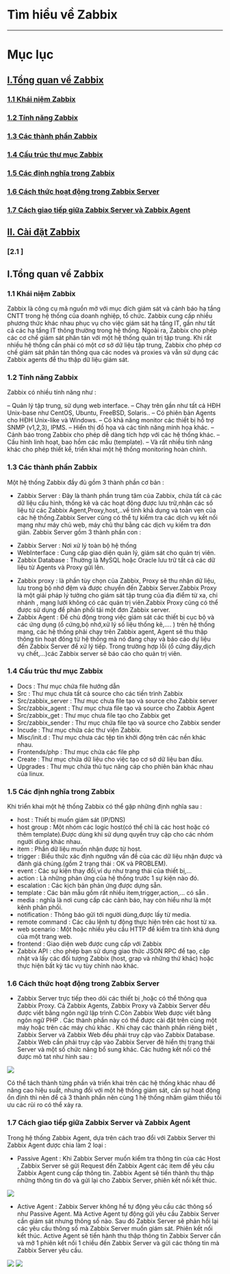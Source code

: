 # Tìm hiểu về Zabbix
-------------------------------------------
# Mục lục

## [I.Tổng quan về Zabbix](#tq)
### [1.1 Khái niệm Zabbix](#11)
### [1.2 Tính năng Zabbix](#12)
### [1.3 Các thành phần Zabbix](#13)
### [1.4 Cấu trúc thư mục Zabbix](#14)
### [1.5 Các định nghĩa trong Zabbix ](#15)
### [1.6 Cách thức hoạt động trong Zabbix Server](#16)
### [1.7 Cách giao tiếp giữa Zabbix Server và Zabbix Agent](#17)


## [II. Cài đặt Zabbix](#cd)
### [2.1 ]

<a name=tq></a>
## I.Tổng quan về Zabbix

<a name=11></a>
### 1.1 Khái niệm Zabbix

Zabbix là công cụ mã nguồn mở với mục đích giám sát và cảnh báo hạ tầng CNTT trong hệ thống của doanh nghiệp, tổ chức. Zabbix cung cấp nhiều phương thức khác nhau phục vụ cho việc giám sát hạ tầng IT, gần như tất cả các hạ tầng IT thông thường trong hệ thống. Ngoài ra, Zabbix cho phép các cơ chế giám sát phân tán với một hệ thống quản trị tập trung. Khi rất nhiều hệ thống cần phải có một cơ sở dữ liệu tập trung, Zabbix cho phép cơ chế giám sát phân tán thông qua các nodes và proxies và vẫn sử dụng các Zabbix agents để thu thập dữ liệu giám sát.

<a name=12></a>
### 1.2 Tính năng Zabbix

Zabbix có nhiều tính năng như :

– Quản lý tập trung, sử dụng web interface.
– Chạy trên gần như tất cả HĐH Unix-base như CentOS, Ubuntu, FreeBSD, Solaris..
– Có phiên bản Agents cho HĐH Unix-like và Windows.
– Có khả năng monitor các thiết bị hỗ trợ SNMP (v1,2,3), IPMS.
– Hiển thị đồ họa và các tính năng minh họa khác.
– Cảnh báo trong Zabbix cho phép dễ dàng tích hợp với các hệ thống khác.
– Cấu hình linh hoạt, bao hồm các mẫu (template).
– Và rất nhiều tính năng khác cho phép thiết kế, triển khai một hệ thống monitoring hoàn chỉnh.

<a name=13></a>
### 1.3 Các thành phần Zabbix

Một hệ thống Zabbix đầy đủ gồm 3 thành phần cơ bản :

- Zabbix Server : Đây là thành phần trung tâm của Zabbix, chứa tất cả các dữ liệu cấu hình, thống kê và các hoạt động được lưu trữ,nhận các số liệu từ các Zabbix Agent,Proxy,host,..về tính khả dụng và toàn vẹn của các hệ thống.Zabbix Server cũng có thể tự kiểm tra các dịch vụ kết nối mạng như máy chủ web, máy chủ thư bằng các dịch vụ kiểm tra đơn giản. Zabbix Server gồm 3 thành phần con :
<ul>
<li>Zabbix Server : Nơi xử lý toàn bộ hệ thống </li>
<li>WebInterface : Cung cấp giao diện quản lý, giám sát cho quản trị viên.</li>
<li>Zabbix Database : Thường là MySQL hoặc Oracle lưu trữ tất cả các dữ liệu từ Agents và Proxy gửi lên.</li>
</ul>

- Zabbix proxy : là phần tùy chọn của Zabbix, Proxy sẽ thu nhận dữ liệu, lưu trong bộ nhớ đệm và được chuyển đến Zabbix Server.Zabbix Proxy là một giải pháp lý tưởng cho giám sát tập trung của địa điểm từ xa, chi nhánh , mạng lưới không có các quản trị viên.Zabbix Proxy cũng có thể được sử dụng để phân phối tải một đơn Zabbix server.
- Zabbix Agent : Để chủ động trong việc giám sát các thiết bị cục bộ và các ứng dụng (ổ cứng,bộ nhớ,xử lý số liệu thống kê,.... ) trên hệ thống mạng, các hệ thống phải chạy trên Zabbix agent, Agent sẽ thu thập thông tin  hoạt đông từ hệ thống mà nó đang chạy và báo cáo dự liệu đến Zabbix Server để xử lý tiếp. Trong trường hợp lỗi (ổ cứng đầy,dịch vụ chết,...)các Zabbix server sẽ báo cáo cho quản trị viên.

<a name=14></a>
### 1.4 Cấu trúc thư mục Zabbix

- Docs : Thư mục chứa file hướng dẫn
- Src : Thư mục chưa tất cả source cho các tiến trình Zabbix
- Src/zabbix_server : Thư mục chưa file tạo và source cho Zabbix server
- Src/zabbix_agent : Thư mục chưa file tạo và source cho Zabbix Agent
- Src/zabbix_get : Thư mục chưa file tạo cho Zabbix get
- Src/zabbix_sender : Thư mục chứa file tạo và source cho Zabbix sender
- Incude : Thư mục chứa các thư viện Zabbix.
- Misc/init.d : Thư mục chưa các tệp tin khởi động trên các nền khác nhau.
- Frontends/php : Thư mục chứa các file php
- Create : Thư mục chứa dữ liệu cho việc tạo cơ sở dữ liệu ban đầu.
- Upgrades : Thư mục chứa thủ tục nâng cáp cho phiên bản khác nhau của linux.

<a name=15></a>
### 1.5 Các định nghĩa trong Zabbix

Khi triển khai một hệ thống Zabbix có thể gặp những định nghĩa sau :
- host : Thiết bị muốn giám sát (IP/DNS)
- host group : Một nhóm các logic host(có thể chỉ là các host hoặc có thêm template).Được dùng khi sử dụng quyền truy cập cho các nhóm người dùng khác nhau.
- item : Phần dữ liệu muốn nhận được từ host.
- trigger  : Biểu thức xác định ngưỡng vấn đề của các dữ liệu nhận được và đánh giá chúng.(gồm 2 trạng thái : OK và PROBLEM).
- event : Các sự kiện thay đổi,ví dụ như trạng thái của thiết bị,...
- action : Là những phản ứng của hệ thống trước 1 sự kiện nào đó.
- escalation : Các kịch bản phản ứng được dựng sẵn.
- template : Các bản mẫu gồm rất nhiều item,trigger,action,... có sẵn .
- media : nghĩa là nơi cung cấp các cảnh báo, hay còn hiểu như là một kênh phân phối.
- notification : Thông báo gửi tới người dùng,được lấy từ media.
- remote command : Các câu lệnh tự động thực hiện trên các host từ xa.
- web scenario : Một hoặc nhiều yêu cầu HTTP để kiểm tra tính khả dụng của một trang web.
- frontend : Giao diện web được cung cấp với Zabbix
- Zabbix API : cho phép bạn sử dụng giao thức JSON RPC để tạo, cập nhật và lấy các đối tượng Zabbix (host, grap  và những thứ khác) hoặc thực hiện bất kỳ tác vụ tùy chỉnh nào khác.

<a name=16></a>
### 1.6 Cách thức hoạt động trong Zabbix Server

- Zabbix Server trực tiếp theo dõi các thiết bị ,hoặc có thể thông qua Zabbix Proxy. Cả Zabbix Agents, Zabbix Proxy và Zabbix Server đều được viết bằng ngôn ngữ lập trình C.Còn Zabbix Web được viết bằng ngôn ngữ PHP . Các thành phần này có thể được cài đặt trên cùng một máy hoặc trên các máy chủ khác . Khi chạy các thành phần riêng biệt , Zabbix Server và Zabbix Web đều phải truy cập vào Zabbix Database. Zabbix Web cần phải truy cập vào Zabbix Server đê hiển thị trạng thái Server và một số chức năng bổ sung khác. Các hướng kết nối có thể được mô tat như hình sau :

<img src=http://i.imgur.com/8HmOSab.png>

Có thể tách thành từng phần và triển khai trên các hệ thống khác nhau để nâng cao hiệu suất, nhưng đối với một hệ thống giám sát, cần sự hoạt động ổn định thì nên để cả 3 thành phần nên cùng 1 hệ thống nhăm giảm thiểu tối ưu các rủi ro có thể xảy ra.

<a name=17></a>
### 1.7 Cách giao tiếp giữa Zabbix Server và Zabbix Agent

Trong hệ thống Zabbix Agent, dựa trên cách trao đổi với Zabbix Server thì Zabbix Agent được chia làm 2 loại :

- Passive Agent : Khi Zabbix Server muốn kiểm tra thông tin của các Host , Zabbix Server sẽ gửi Request đến Zabbix Agent các item để yêu cầu Zabbix Agent cung cấp thông tin. Zabbix Agent sẽ tiến thành thu thập những thông tin đó và gửi lại cho Zabbix Server, phiên kết nối kết thúc.

<img src=http://i.imgur.com/GVhVaZc.png>


- Active Agent : Zabbix Server không hề tự động yêu cầu các thông số như Passive Agent. Mà Active Agent tự động gửi yêu cầu Zabbix Server cần giám sát nhưng thông số nào. Sau đó Zabbix Server sẽ phản hồi lại các yêu cầu thông số mà Zabbix Server muốn giám sát. Phiên kết nối kết thúc. Active Agent sẽ tiến hành thu thập thông tin Zabbix Server cần và mở 1 phiên kết nối 1 chiều đến Zabbix Server và gửi các thông tin mà Zabbix Server yêu cầu.

<img src=http://i.imgur.com/YmYV4b4.png>

<img src=http://i.imgur.com/iZvmvOs.png>
